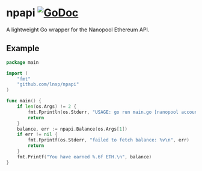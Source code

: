 # npapi [![GoDoc](https://godoc.org/github.com/lnsp/npapi?status.svg)](https://godoc.org/github.com/lnsp/npapi)

A lightweight Go wrapper for the Nanopool Ethereum API.

## Example
```go
package main

import (
	"fmt"
	"github.com/lnsp/npapi"
)

func main() {
	if len(os.Args) != 2 {
		fmt.Fprintln(os.Stderr, "USAGE: go run main.go [nanopool account address]")
		return
	}
	balance, err := npapi.Balance(os.Args[1])
	if err != nil {
		fmt.Fprintf(os.Stderr, "failed to fetch balance: %v\n", err)
		return
	}
	fmt.Printf("You have earned %.6f ETH.\n", balance)
}
```
